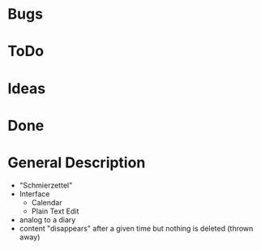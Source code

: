 ﻿# Bugs

# ToDo

# Ideas

# Done

# General Description
* "Schmierzettel"
* Interface
  * Calendar
  * Plain Text Edit
* analog to a diary
* content "disappears" after a given time but nothing is deleted (thrown away)